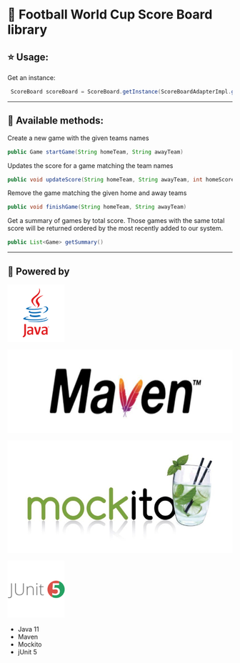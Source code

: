 # :rocket: Football World Cup Score Board library 

## :star: Usage:

Get an instance:
```java
 ScoreBoard scoreBoard = ScoreBoard.getInstance(ScoreBoardAdapterImpl.getInstance());
```
----------
## :trident: Available methods:

Create a new game with the given teams names
```java
public Game startGame(String homeTeam, String awayTeam)
```
Updates the score for a game matching the team names
```java
public void updateScore(String homeTeam, String awayTeam, int homeScore, int awayScore)
```
Remove the game matching the given home and away teams
```java
public void finishGame(String homeTeam, String awayTeam)
```
Get a summary of games by total score. Those games with the same total score will be returned ordered by the most recently added to our system.
```java
public List<Game> getSummary()
```
----------

## :muscle: Powered by
![Java](https://raw.githubusercontent.com/JaviVargas/resources/main/javalogo.png?raw=true)


![Maven](https://raw.githubusercontent.com/JaviVargas/resources/main/maven.png?raw=true)


![Mockito](https://raw.githubusercontent.com/JaviVargas/resources/main/mockito.jpg?raw=true)


![jUnit 5](https://raw.githubusercontent.com/JaviVargas/resources/main/java_junit_junit.png?raw=true)

- Java 11
- Maven
- Mockito
- jUnit 5

